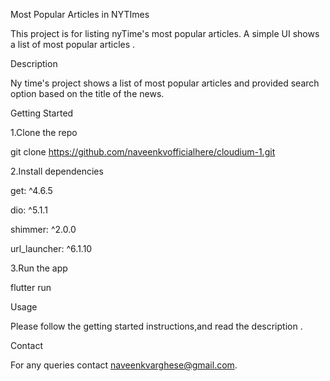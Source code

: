 Most Popular Articles in NYTImes

This project is for listing nyTime's most popular articles. A simple UI shows a list of most popular articles .

Description

Ny time's project shows a list of most popular articles and provided search option based on the title of the news.

Getting Started

1.Clone the repo

git clone https://github.com/naveenkvofficialhere/cloudium-1.git

2.Install dependencies

  get: ^4.6.5
  
  dio: ^5.1.1
  
  shimmer: ^2.0.0
  
  url_launcher: ^6.1.10

3.Run the app

flutter run



Usage

Please follow the getting started instructions,and read the description .


Contact

For any queries contact naveenkvarghese@gmail.com.
